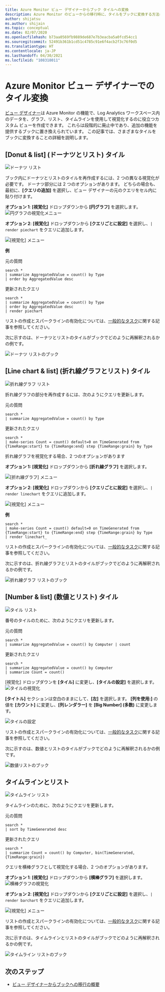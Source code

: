 ```yaml
---
title: Azure Monitor ビュー デザイナーからブック タイルへの変換
description: Azure Monitor のビューからの移行時に、タイルをブックに変換する方法について詳しく説明します。
author: shijatsu
ms.author: shijain
ms.topic: conceptual
ms.date: 02/07/2020
ms.openlocfilehash: b73aa0569fb9889de687e7b3eacba5a0fcd54cc1
ms.sourcegitcommit: 52491b361b1cd51c4785c91e6f4acb2f3c76f0d5
ms.translationtype: HT
ms.contentlocale: ja-JP
ms.lasthandoff: 04/30/2021
ms.locfileid: "108318011"
---
```

# <a name="azure-monitor-view-designer-tile-conversions"></a>Azure Monitor ビュー デザイナーでのタイル変換
[ビュー デザイナー](view-designer.md)は Azure Monitor の機能で、Log Analytics ワークスペース内のデータを、グラフ、リスト、タイムラインを使用して視覚化するのに役立つカスタム ビューを作成できます。 これらは段階的に廃止中であり、追加の機能を提供するブックに置き換えられています。 この記事では、さまざまなタイルをブックに変換することの詳細を説明します。

## <a name="donut--list-tile"></a>[Donut & list] (ドーナツとリスト) タイル

![ドーナツ リスト](media/view-designer-conversion-tiles/donut-list.png)

ブック内にドーナツとリストのタイルを再作成するには、2 つの異なる視覚化が必要です。 ドーナツ部分には 2 つのオプションがあります。
どちらの場合も、最初に、**[クエリの追加]** を選択し、ビュー デザイナーの元のクエリをセル内に貼り付けます。

**オプション 1**: **[視覚化]** ドロップダウンから **[円グラフ]** を選択します。 ![円グラフの視覚化メニュー](media/view-designer-conversion-tiles/pie-chart.png)

**オプション 2**: **[視覚化]** ドロップダウンから **[クエリごとに設定]** を選択し、`| render piechart` をクエリに追加します。

 ![[視覚化] メニュー](media/view-designer-conversion-tiles/set-by-query.png)

**例**

元の質問
```KQL
search * 
| summarize AggregatedValue = count() by Type 
| order by AggregatedValue desc
```

更新されたクエリ
```KQL
search * 
| summarize AggregatedValue = count() by Type 
| order by AggregatedValue desc 
| render piechart
```

リストの作成とスパークラインの有効化については、[一般的なタスク](view-designer-conversion-tasks.md)に関する記事を参照してください。

次に示すのは、ドーナツとリストのタイルがブックでどのように再解釈されるかの例です。

![ドーナツ リストのブック](media/view-designer-conversion-tiles/donut-workbooks.png)

## <a name="line-chart--list-tile"></a>[Line chart & list] (折れ線グラフとリスト) タイル
![折れ線グラフ リスト](media/view-designer-conversion-tiles/line-list.png) 

折れ線グラフの部分を再作成するには、次のようにクエリを更新します。

元の質問
```KQL
search * 
| summarize AggregatedValue = count() by Type
```

更新されたクエリ
```KQL
search * 
| make-series Count = count() default=0 on TimeGenerated from {TimeRange:start} to {TimeRange:end} step {TimeRange:grain} by Type
```

折れ線グラフを視覚化する場合、2 つのオプションがあります

**オプション 1:** **[視覚化]** ドロップダウンから **[折れ線グラフ]** を選択します。
 
 ![[折れ線グラフ] メニュー](media/view-designer-conversion-tiles/line-visualization.png)

**オプション 2**: **[視覚化]** ドロップダウンから **[クエリごとに設定]** を選択し、`| render linechart` をクエリに追加します。

 ![[視覚化] メニュー](media/view-designer-conversion-tiles/set-by-query.png)

**例**

```KQL
search * 
| make-series Count = count() default=0 on TimeGenerated from {TimeRange:start} to {TimeRange:end} step {TimeRange:grain} by Type 
| render linechart_
```

リストの作成とスパークラインの有効化については、[一般的なタスク](view-designer-conversion-tasks.md)に関する記事を参照してください。

次に示すのは、折れ線グラフとリストのタイルがブックでどのように再解釈されるかの例です。

![折れ線グラフ リストのブック](media/view-designer-conversion-tiles/line-workbooks.png)

## <a name="number--list-tile"></a>[Number & list] (数値とリスト) タイル

 ![タイル リスト](media/view-designer-conversion-tiles/tile-list-example.png)

番号のタイルのために、次のようにクエリを更新します。

元の質問
```KQL
search * 
| summarize AggregatedValue = count() by Computer | count
```

更新されたクエリ
```KQL
search *
| summarize AggregatedValue = count() by Computer 
| summarize Count = count()
```

[視覚化] ドロップダウンを **[タイル]** に変更し、**[タイルの設定]** を選択します。
 ![タイルの視覚化](media/view-designer-conversion-tiles/tile-visualization.png)

**[タイトル]** セクションは空白のままにして、**[左]** を選択します。 **[列を使用:]** の値を **[カウント]** に変更し、**[列レンダラー]** を **[Big Number] (多数)** に変更します。

![タイルの設定](media/view-designer-conversion-tiles/tile-settings.png)

 
リストの作成とスパークラインの有効化については、[一般的なタスク](view-designer-conversion-tasks.md)に関する記事を参照してください。

次に示すのは、数値とリストのタイルがブックでどのように再解釈されるかの例です。

![数値リストのブック](media/view-designer-conversion-tiles/number-workbooks.png)

## <a name="timeline--list"></a>タイムラインとリスト

 ![タイムライン リスト](media/view-designer-conversion-tiles/time-list.png)

タイムラインのために、次のようにクエリを更新します。

元の質問
```KQL
search * 
| sort by TimeGenerated desc
```

更新されたクエリ
```KQL
search * 
| summarize Count = count() by Computer, bin(TimeGenerated,{TimeRange:grain})
```

クエリを横棒グラフとして視覚化する場合、2 つのオプションがあります。

**オプション 1**: **[視覚化]** ドロップダウンから **[横棒グラフ]** を選択します。 ![横棒グラフの視覚化](media/view-designer-conversion-tiles/bar-visualization.png)
 
**オプション 2**: **[視覚化]** ドロップダウンから **[クエリごとに設定]** を選択し、`| render barchart` をクエリに追加します。

 ![[視覚化] メニュー](media/view-designer-conversion-tiles/set-by-query.png)

 
リストの作成とスパークラインの有効化については、[一般的なタスク](view-designer-conversion-tasks.md)に関する記事を参照してください。

次に示すのは、タイムラインとリストのタイルがブックでどのように再解釈されるかの例です。

![タイムライン リストのブック](media/view-designer-conversion-tiles/time-workbooks.png)

## <a name="next-steps"></a>次のステップ

- [ビュー デザイナーからブックへの移行の概要](view-designer-conversion-overview.md)
